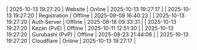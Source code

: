 | 2025-10-13 19:27:20 | Website | Online | 2025-10-13 19:27:17 |
| 2025-10-13 19:27:20 | Registration | Offline | 2025-09-09 16:40:23 |
| 2025-10-13 19:27:20 | Auth Server | Offline | 2025-08-18 09:33:31 |
| 2025-10-13 19:27:20 | Kezan (PvE) | Offline | 2025-10-11 12:51:30 |
| 2025-10-13 19:27:20 | Gurubashi (PvP) | Offline | 2025-08-23 21:44:06 |
| 2025-10-13 19:27:20 | Cloudflare | Online | 2025-10-13 19:27:17 |
